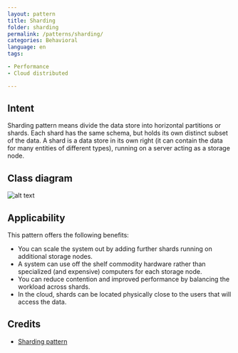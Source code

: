 ```yaml
---
layout: pattern  
title: Sharding
folder: sharding  
permalink: /patterns/sharding/  
categories: Behavioral
language: en
tags:

- Performance
- Cloud distributed

---  
```


## Intent

Sharding pattern means divide the data store into horizontal partitions or shards. Each shard has
the same schema, but holds its own distinct subset of the data.
A shard is a data store in its own right (it can contain the data for many entities of different
types), running on a server acting as a storage node.

## Class diagram

![alt text](/etc/sharding.urm.png "Sharding pattern class diagram")

## Applicability

This pattern offers the following benefits:

- You can scale the system out by adding further shards running on additional storage nodes.
- A system can use off the shelf commodity hardware rather than specialized (and expensive)
  computers for each storage node.
- You can reduce contention and improved performance by balancing the workload across shards.
- In the cloud, shards can be located physically close to the users that will access the data.

## Credits

* [Sharding pattern](https://docs.microsoft.com/en-us/azure/architecture/patterns/sharding)
